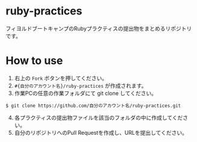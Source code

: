 # ruby-practices

フィヨルドブートキャンプのRubyプラクティスの提出物をまとめるリポジトリです。

# How to use

1. 右上の `Fork` ボタンを押してください。
2. `#{自分のアカウント名}/ruby-practices` が作成されます。
3. 作業PCの任意の作業フォルダにて git clone してください。

```
$ git clone https://github.com/自分のアカウント名/ruby-practices.git
```

4. 各プラクティスの提出物ファイルを該当のフォルダの中に作成してください。
5. 自分のリポジトリへのPull Requestを作成し、URLを提出してください。

